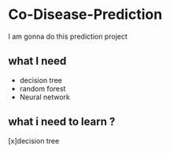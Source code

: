 # Co-Disease-Prediction

I am gonna do this prediction project 

## what I need 
- decision tree
- random forest 
- Neural network 

## what i need to learn ?
[x]decision tree
